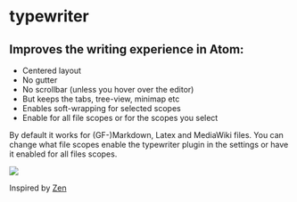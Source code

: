# typewriter

## Improves the writing experience in Atom:

* Centered layout
* No gutter
* No scrollbar (unless you hover over the editor)
* But keeps the tabs, tree-view, minimap etc
* Enables soft-wrapping for selected scopes
* Enable for all file scopes or for the scopes you select

By default it works for (GF-)Markdown, Latex and MediaWiki files. You can change what file scopes enable the typewriter plugin in the settings or have it enabled for all files scopes.

![](http://i.imgur.com/AjmeFCh.png)

Inspired by [Zen](https://atom.io/packages/zen)
